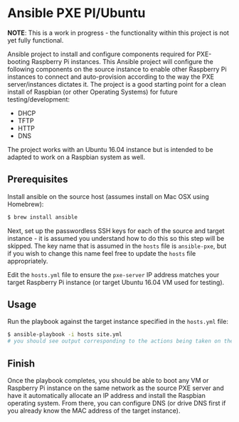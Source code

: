 # Ansible PXE PI/Ubuntu

**NOTE**: This is a work in progress - the functionality within this project is not yet
fully functional.

Ansible project to install and configure components required for PXE-booting Raspberry Pi
instances. This Ansible project will configure the following components on the source
instance to enable other Raspberry Pi instances to connect and auto-provision according to
the way the PXE server/instances dictates it. The project is a good starting point for a
clean install of Raspbian (or other Operating Systems) for future testing/development:

- DHCP
- TFTP
- HTTP
- DNS

The project works with an Ubuntu 16.04 instance but is intended to be adapted to work on
a Raspbian system as well.

## Prerequisites

Install ansible on the source host (assumes install on Mac OSX using Homebrew):

```bash
$ brew install ansible
```

Next, set up the passwordless SSH keys for each of the source and target instance - it is
assumed you understand how to do this so this step will be skipped. The key name that is
assumed in the `hosts` file is `ansible-pxe`, but if you wish to change this name feel free
to update the `hosts` file appropriately.

Edit the `hosts.yml` file to ensure the `pxe-server` IP address matches your target Raspberry
Pi instance (or target Ubuntu 16.04 VM used for testing).

## Usage

Run the playbook against the target instance specified in the `hosts.yml` file:

```bash
$ ansible-playbook -i hosts site.yml
# you should see output corresponding to the actions being taken on the node
```

## Finish

Once the playbook completes, you should be able to boot any VM or Raspberry Pi instance on
the same network as the source PXE server and have it automatically allocate an IP address
and install the Raspbian operating system. From there, you can configure DNS (or drive DNS
first if you already know the MAC address of the target instance).
